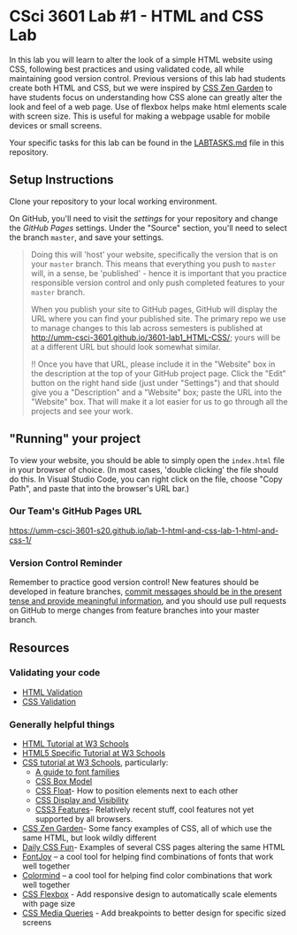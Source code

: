 # CSci 3601 Lab #1 - HTML and CSS Lab

In this lab you will learn to alter the look of a simple HTML website using CSS,
following best practices and using validated code, all while maintaining
good version control. Previous versions of this lab had students create
both HTML and CSS, but we were inspired by [CSS Zen Garden](http://www.csszengarden.com/)
to have students focus on understanding how CSS alone can greatly alter the
look and feel of a web page. Use of flexbox helps make html elements scale
with screen size. This is useful for making a webpage usable for mobile devices
or small screens.

Your specific tasks for this lab can be found in the [LABTASKS.md](LABTASKS.md)
file in this repository.

## Setup Instructions

Clone your repository to your local working environment.

On GitHub, you'll need to visit the *settings* for your repository and change
the *GitHub Pages* settings. Under the "Source" section, you'll need to select
the branch `master`, and save your settings.

> Doing this will 'host' your website, specifically the version that is on
> your `master` branch. This means that everything you push to `master`
> will, in a sense, be 'published' - hence it is important that you practice
> responsible version control and only push completed features to your `master`
> branch.
>
> When you publish your site to GitHub pages, GitHub will display the URL
> where you can find your published site. The primary repo we use to manage
> changes to this lab across semesters is published
> at <http://umm-csci-3601.github.io/3601-lab1_HTML-CSS/>;
> yours will be at a different URL but should look somewhat similar.
>
> :bangbang: Once you have that URL, please include it in the "Website" box in the
> description at the top of your GitHub project page. Click the "Edit" button on the
> right hand side (just under "Settings") and that should give you a "Description" and
> a "Website" box; paste the URL into the "Website" box. That will make it a lot easier
> for us to go through all the projects and see your work.

## "Running" your project

To view your website, you should be able to simply open the `index.html` file in your
browser of choice. (In most cases, 'double clicking' the file should do this. In Visual Studio Code,
you can right click on the file, choose "Copy Path", and paste that into the browser's URL bar.)

### Our Team's GitHub Pages URL

<https://umm-csci-3601-s20.github.io/lab-1-html-and-css-lab-1-html-and-css-1/>

### Version Control Reminder

Remember to practice good version control! New features should be developed in
feature branches, [commit messages should be in the present tense and provide
meaningful information](http://chris.beams.io/posts/git-commit/),
and you should use pull requests on GitHub to merge
changes from feature branches into your master branch.

## Resources

### Validating your code

- [HTML Validation](http://validator.w3.org/)
- [CSS Validation](http://jigsaw.w3.org/css-validator/)

### Generally helpful things

- [HTML Tutorial at W3 Schools](http://www.w3schools.com/html/default.asp)
- [HTML5 Specific Tutorial at W3 Schools](http://www.w3schools.com/html/html5_intro.asp)
- [CSS tutorial at W3 Schools](http://www.w3schools.com/css/default.asp), particularly:
  - [A guide to font families](http://www.w3schools.com/cssref/css_websafe_fonts.asp)
  - [CSS Box Model](http://www.w3schools.com/css/css_boxmodel.asp)
  - [CSS Float](http://www.w3schools.com/css/css_float.asp)- How to position elements next to each other
  - [CSS Display and Visibility](http://www.w3schools.com/css/css_display_visibility.asp)
  - [CSS3 Features](http://www.w3schools.com/css/css3_intro.asp)- Relatively recent stuff, cool features not yet supported by all browsers.
- [CSS Zen Garden](http://www.csszengarden.com/)- Some fancy examples of CSS, all of which use the same HTML, but look wildly different
- [Daily CSS Fun](https://placenamehere.com/neuralustmirror/200202/)- Examples of several CSS pages altering the same HTML
- [FontJoy](http://fontjoy.com) – a cool tool for helping find combinations of fonts that work well together
- [Colormind](http://colormind.io) – a cool tool for helping find color combinations that work well together
- [CSS Flexbox](https://www.w3schools.com/css/css3_flexbox.asp) - Add responsive design to automatically scale elements with page size
- [CSS Media Queries](https://www.w3schools.com/css/css3_mediaqueries_ex.asp) - Add breakpoints to better design for specific sized screens
